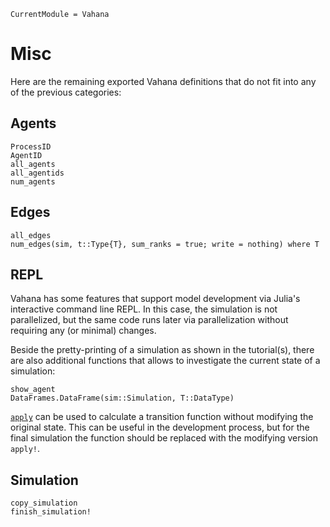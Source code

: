 ```@meta 
CurrentModule = Vahana 
``` 
# Misc

Here are the remaining exported Vahana definitions that do not fit into any of the previous categories:

## Agents

```@docs
ProcessID
AgentID
all_agents
all_agentids
num_agents
```

## Edges

```@docs
all_edges
num_edges(sim, t::Type{T}, sum_ranks = true; write = nothing) where T
```

## REPL

Vahana has some features that support model development via Julia's
interactive command line REPL. In this case, the simulation is not
parallelized, but the same code runs later via parallelization without
requiring any (or minimal) changes.

Beside the pretty-printing of a simulation as shown in the
tutorial(s), there are also additional functions that allows to
investigate the current state of a simulation:

```@docs
show_agent
DataFrames.DataFrame(sim::Simulation, T::DataType)
```

[`apply`](@ref) can be used to calculate a transition function
without modifying the original state. This can be useful in the
development process, but for the final simulation the function should
be replaced with the modifying version `apply!`.

## Simulation

```@docs
copy_simulation
finish_simulation!
```




